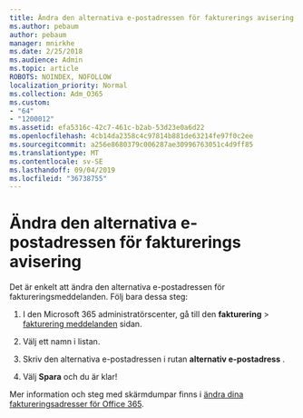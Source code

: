 ```yaml
---
title: Ändra den alternativa e-postadressen för fakturerings avisering
ms.author: pebaum
author: pebaum
manager: mnirkhe
ms.date: 2/25/2018
ms.audience: Admin
ms.topic: article
ROBOTS: NOINDEX, NOFOLLOW
localization_priority: Normal
ms.collection: Adm_O365
ms.custom:
- "64"
- "1200012"
ms.assetid: efa5316c-42c7-461c-b2ab-53d23e0a6d22
ms.openlocfilehash: 4cb14da2358c4c97814b881de63214fe97f0c2ee
ms.sourcegitcommit: a256e8680379c006287ae30996763051c4d9ff85
ms.translationtype: MT
ms.contentlocale: sv-SE
ms.lasthandoff: 09/04/2019
ms.locfileid: "36738755"
---
```

# <a name="change-the-alternate-email-address-for-billing-notification"></a>Ändra den alternativa e-postadressen för fakturerings avisering

Det är enkelt att ändra den alternativa e-postadressen för faktureringsmeddelanden. Följ bara dessa steg:
  
1. I den Microsoft 365 administratörscenter, gå till den **fakturering** \> [fakturering meddelanden](https://go.microsoft.com/fwlink/p/?linkid=853212) sidan.  

2. Välj ett namn i listan.

3. Skriv den alternativa e-postadressen i rutan **alternativ e-postadress** .

4. Välj **Spara** och du är klar!

Mer information och steg med skärmdumpar finns i [ändra dina faktureringsadresser för Office 365](https://docs.microsoft.com/office365/admin/subscriptions-and-billing/change-your-billing-addresses).
  